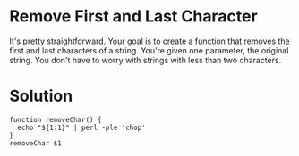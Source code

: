# Remove First and Last Character
It's pretty straightforward. Your goal is to create a function that removes the first and last characters of a string. You're given one parameter, the original string. You don't have to worry with strings with less than two characters.
# Solution
```
function removeChar() {
  echo "${1:1}" | perl -ple 'chop'
}
removeChar $1
```